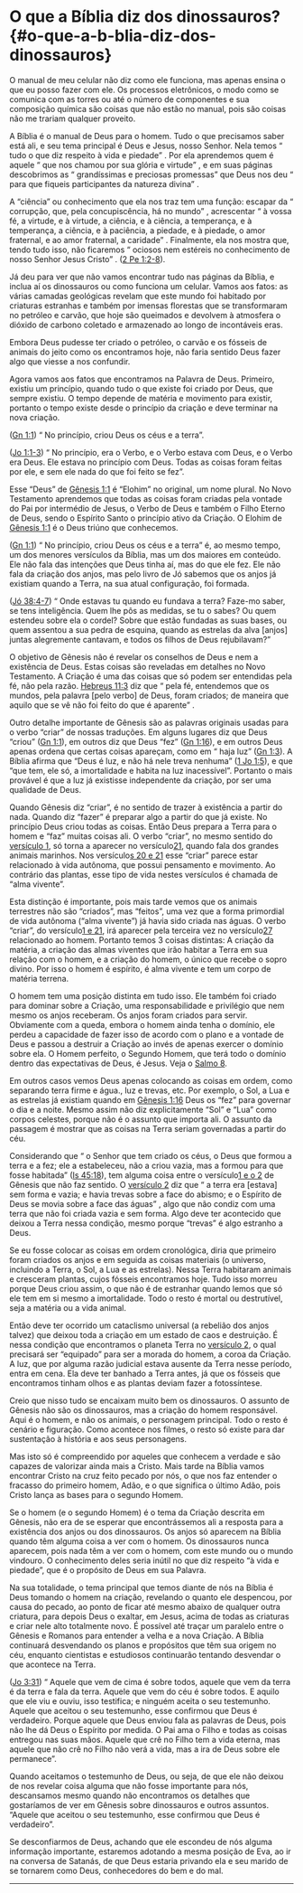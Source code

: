 # O que a Bíblia diz dos dinossauros? {#o-que-a-b-blia-diz-dos-dinossauros}

O manual de meu celular não diz como ele funciona, mas apenas ensina o que eu posso fazer com ele. Os processos eletrônicos, o modo como se comunica com as torres ou até o número de componentes e sua composição química são coisas que não estão no manual, pois são coisas não me trariam qualquer proveito.

A Bíblia é o manual de Deus para o homem. Tudo o que precisamos saber está ali, e seu tema principal é Deus e Jesus, nosso Senhor. Nela temos “ tudo o que diz respeito à vida e piedade” . Por ela aprendemos quem é aquele “ que nos chamou por sua glória e virtude” , e em suas páginas descobrimos as “ grandíssimas e preciosas promessas” que Deus nos deu “ para que fiqueis participantes da natureza divina” .

A “ciência” ou conhecimento que ela nos traz tem uma função: escapar da “ corrupção, que, pela concupiscência, há no mundo” , acrescentar “ à vossa fé, a virtude, e à virtude, a ciência, e à ciência, a temperança, e à temperança, a ciência, e à paciência, a piedade, e à piedade, o amor fraternal, e ao amor fraternal, a caridade” . Finalmente, ela nos mostra que, tendo tudo isso, não ficaremos “ ociosos nem estéreis no conhecimento de nosso Senhor Jesus Cristo” . ([2 Pe 1:2-8](http://bibliaonline.com.br/acf/2pe/1/2-8)).

Já deu para ver que não vamos encontrar tudo nas páginas da Bíblia, e inclua aí os dinossauros ou como funciona um celular. Vamos aos fatos: as várias camadas geológicas revelam que este mundo foi habitado por criaturas estranhas e também por imensas florestas que se transformaram no petróleo e carvão, que hoje são queimados e devolvem à atmosfera o dióxido de carbono coletado e armazenado ao longo de incontáveis eras.

Embora Deus pudesse ter criado o petróleo, o carvão e os fósseis de animais do jeito como os encontramos hoje, não faria sentido Deus fazer algo que viesse a nos confundir.

Agora vamos aos fatos que encontramos na Palavra de Deus. Primeiro, existiu um princípio, quando tudo o que existe foi criado por Deus, que sempre existiu. O tempo depende de matéria e movimento para existir, portanto o tempo existe desde o princípio da criação e deve terminar na nova criação.

([Gn 1:1](http://bibliaonline.com.br/acf/gn/1/1)) “ No princípio, criou Deus os céus e a terra”.

([Jo 1:1-3](http://bibliaonline.com.br/acf/jo/1/1-3)) “ No princípio, era o Verbo, e o Verbo estava com Deus, e o Verbo era Deus. Ele estava no princípio com Deus. Todas as coisas foram feitas por ele, e sem ele nada do que foi feito se fez”.

Esse “Deus” de [Gênesis 1:1](http://bibliaonline.com.br/acf/gn/1/1) é “Elohim” no original, um nome plural. No Novo Testamento aprendemos que todas as coisas foram criadas pela vontade do Pai por intermédio de Jesus, o Verbo de Deus e também o Filho Eterno de Deus, sendo o Espírito Santo o princípio ativo da Criação. O Elohim de [Gênesis 1:1](http://bibliaonline.com.br/acf/gn/1/1) é o Deus triúno que conhecemos.

([Gn 1:1](http://bibliaonline.com.br/acf/gn/1/1)) “ No princípio, criou Deus os céus e a terra” é, ao mesmo tempo, um dos menores versículos da Bíblia, mas um dos maiores em conteúdo. Ele não fala das intenções que Deus tinha aí, mas do que ele fez. Ele não fala da criação dos anjos, mas pelo livro de Jó sabemos que os anjos já existiam quando a Terra, na sua atual configuração, foi formada.

([Jó 38:4-7](http://bibliaonline.com.br/acf/jó/38/4-7)) “ Onde estavas tu quando eu fundava a terra? Faze-mo saber, se tens inteligência. Quem lhe pôs as medidas, se tu o sabes? Ou quem estendeu sobre ela o cordel? Sobre que estão fundadas as suas bases, ou quem assentou a sua pedra de esquina, quando as estrelas da alva [anjos] juntas alegremente cantavam, e todos os filhos de Deus rejubilavam?”

O objetivo de Gênesis não é revelar os conselhos de Deus e nem a existência de Deus. Estas coisas são reveladas em detalhes no Novo Testamento. A Criação é uma das coisas que só podem ser entendidas pela fé, não pela razão. [Hebreus 11:3](http://bibliaonline.com.br/acf/hb/11/3) diz que “ pela fé, entendemos que os mundos, pela palavra [pelo verbo] de Deus, foram criados; de maneira que aquilo que se vê não foi feito do que é aparente” .

Outro detalhe importante de Gênesis são as palavras originais usadas para o verbo “criar” de nossas traduções. Em alguns lugares diz que Deus “criou” ([Gn 1:1](http://bibliaonline.com.br/acf/gn/1/1)), em outros diz que Deus “fez” ([Gn 1:16](http://bibliaonline.com.br/acf/gn/1/16)), e em outros Deus apenas ordena que certas coisas apareçam, como em “ haja luz” ([Gn 1:3](http://bibliaonline.com.br/acf/gn/1/3)). A Bíblia afirma que “Deus é luz, e não há nele treva nenhuma” ([1 Jo 1:5](http://bibliaonline.com.br/acf/1jo/1/5)), e que “que tem, ele só, a imortalidade e habita na luz inacessível”. Portanto o mais provável é que a luz já existisse independente da criação, por ser uma qualidade de Deus.

Quando Gênesis diz “criar”, é no sentido de trazer à existência a partir do nada. Quando diz “fazer” é preparar algo a partir do que já existe. No princípio Deus criou todas as coisas. Então Deus prepara a Terra para o homem e “faz” muitas coisas ali. O verbo “criar”, no mesmo sentido do [versículo 1](http://bibliaonline.com.br/acf/gn/1/1), só torna a aparecer no versículo[21](http://bibliaonline.com.br/acf/gn/1/21), quando fala dos grandes animais marinhos. Nos versículo[s 20 e 21](http://bibliaonline.com.br/acf/gn/1/20-21) esse “criar” parece estar relacionado à vida autônoma, que possui pensamento e movimento. Ao contrário das plantas, esse tipo de vida nestes versículos é chamada de “alma vivente”.

Esta distinção é importante, pois mais tarde vemos que os animais terrestres não são “criados”, mas “feitos”, uma vez que a forma primordial de vida autônoma (“alma vivente”) já havia sido criada nas águas. O verbo “criar”, do versículo[1 e 21](http://bibliaonline.com.br/acf/gn/1/1,21), irá aparecer pela terceira vez no versículo[27](http://bibliaonline.com.br/acf/gn/1/27) relacionado ao homem. Portanto temos 3 coisas distintas: A criação da matéria, a criação das almas viventes que irão habitar a Terra em sua relação com o homem, e a criação do homem, o único que recebe o sopro divino. Por isso o homem é espírito, é alma vivente e tem um corpo de matéria terrena.

O homem tem uma posição distinta em tudo isso. Ele também foi criado para dominar sobre a Criação, uma responsabilidade e privilégio que nem mesmo os anjos receberam. Os anjos foram criados para servir. Obviamente com a queda, embora o homem ainda tenha o domínio, ele perdeu a capacidade de fazer isso de acordo com o plano e a vontade de Deus e passou a destruir a Criação ao invés de apenas exercer o domínio sobre ela. O Homem perfeito, o Segundo Homem, que terá todo o domínio dentro das expectativas de Deus, é Jesus. Veja o [Salmo 8](http://bibliaonline.com.br/acf/sl/8).

Em outros casos vemos Deus apenas colocando as coisas em ordem, como separando terra firme e água., luz e trevas, etc. Por exemplo, o Sol, a Lua e as estrelas já existiam quando em [Gênesis 1:16](http://bibliaonline.com.br/acf/gn/1/6) Deus os “fez” para governar o dia e a noite. Mesmo assim não diz explicitamente “Sol” e “Lua” como corpos celestes, porque não é o assunto que importa ali. O assunto da passagem é mostrar que as coisas na Terra seriam governadas a partir do céu.

Considerando que “ o Senhor que tem criado os céus, o Deus que formou a terra e a fez; ele a estabeleceu, não a criou vazia, mas a formou para que fosse habitada” ([Is 45:18](http://bibliaonline.com.br/acf/is/45/18)), tem alguma coisa entre o versículo[1 e o 2](http://bibliaonline.com.br/acf/gn/1/1,2) de Gênesis que não faz sentido. O [versículo 2](http://bibliaonline.com.br/acf/gn/1/2) diz que “ a terra era [estava] sem forma e vazia; e havia trevas sobre a face do abismo; e o Espírito de Deus se movia sobre a face das águas” , algo que não condiz com uma terra que não foi criada vazia e sem forma. Algo deve ter acontecido que deixou a Terra nessa condição, mesmo porque “trevas” é algo estranho a Deus.

Se eu fosse colocar as coisas em ordem cronológica, diria que primeiro foram criados os anjos e em seguida as coisas materiais (o universo, incluindo a Terra, o Sol, a Lua e as estrelas). Nessa Terra habitaram animais e cresceram plantas, cujos fósseis encontramos hoje. Tudo isso morreu porque Deus criou assim, o que não é de estranhar quando lemos que só ele tem em si mesmo a imortalidade. Todo o resto é mortal ou destrutível, seja a matéria ou a vida animal.

Então deve ter ocorrido um cataclismo universal (a rebelião dos anjos talvez) que deixou toda a criação em um estado de caos e destruição. É nessa condição que encontramos o planeta Terra no [versículo 2](http://bibliaonline.com.br/acf/gn/1/2), o qual precisará ser “equipado” para ser a morada do homem, a coroa da Criação. A luz, que por alguma razão judicial estava ausente da Terra nesse período, entra em cena. Ela deve ter banhado a Terra antes, já que os fósseis que encontramos tinham olhos e as plantas deviam fazer a fotossíntese.

Creio que nisso tudo se encaixam muito bem os dinossauros. O assunto de Gênesis não são os dinossauros, mas a criação do homem responsável. Aqui é o homem, e não os animais, o personagem principal. Todo o resto é cenário e figuração. Como acontece nos filmes, o resto só existe para dar sustentação à história e aos seus personagens.

Mas isto só é compreendido por aqueles que conhecem a verdade e são capazes de valorizar ainda mais a Cristo. Mais tarde na Bíblia vamos encontrar Cristo na cruz feito pecado por nós, o que nos faz entender o fracasso do primeiro homem, Adão, e o que significa o último Adão, pois Cristo lança as bases para o segundo Homem.

Se o homem (e o segundo Homem) é o tema da Criação descrita em Gênesis, não era de se esperar que encontrássemos ali a resposta para a existência dos anjos ou dos dinossauros. Os anjos só aparecem na Bíblia quando têm alguma coisa a ver com o homem. Os dinossauros nunca aparecem, pois nada têm a ver com o homem, com este mundo ou o mundo vindouro. O conhecimento deles seria inútil no que diz respeito “à vida e piedade”, que é o propósito de Deus em sua Palavra.

Na sua totalidade, o tema principal que temos diante de nós na Bíblia é Deus tomando o homem na criação, revelando o quanto ele despencou, por causa do pecado, ao ponto de ficar até mesmo abaixo de qualquer outra criatura, para depois Deus o exaltar, em Jesus, acima de todas as criaturas e criar nele alto totalmente novo. É possível até traçar um paralelo entre o Gênesis e Romanos para entender a velha e a nova Criação. A Bíblia continuará desvendando os planos e propósitos que têm sua origem no céu, enquanto cientistas e estudiosos continuarão tentando desvendar o que acontece na Terra.

([Jo 3:31](http://bibliaonline.com.br/acf/jo/3/31)) “ Aquele que vem de cima é sobre todos, aquele que vem da terra é da terra e fala da terra. Aquele que vem do céu é sobre todos. E aquilo que ele viu e ouviu, isso testifica; e ninguém aceita o seu testemunho. Aquele que aceitou o seu testemunho, esse confirmou que Deus é verdadeiro. Porque aquele que Deus enviou fala as palavras de Deus, pois não lhe dá Deus o Espírito por medida. O Pai ama o Filho e todas as coisas entregou nas suas mãos. Aquele que crê no Filho tem a vida eterna, mas aquele que não crê no Filho não verá a vida, mas a ira de Deus sobre ele permanece”.

Quando aceitamos o testemunho de Deus, ou seja, de que ele não deixou de nos revelar coisa alguma que não fosse importante para nós, descansamos mesmo quando não encontramos os detalhes que gostaríamos de ver em Gênesis sobre dinossauros e outros assuntos. “Aquele que aceitou o seu testemunho, esse confirmou que Deus é verdadeiro”.

Se desconfiarmos de Deus, achando que ele escondeu de nós alguma informação importante, estaremos adotando a mesma posição de Eva, ao ir na conversa de Satanás, de que Deus estaria privando ela e seu marido de se tornarem como Deus, conhecedores do bem e do mal.

*****